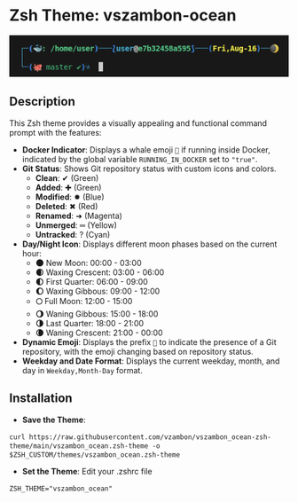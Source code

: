 # Zsh Theme: vszambon-ocean
![vszambon_ocean example](https://raw.githubusercontent.com/vzambon/vszambon_ocean-zsh-theme/main/Screenshot%20from%202024-08-16%2002-29-36.png)

## Description
This Zsh theme provides a visually appealing and functional command prompt with the features:

- **Docker Indicator**: Displays a whale emoji `🐳` if running inside Docker, indicated by the global variable `RUNNING_IN_DOCKER` set to `"true"`.
- **Git Status**: Shows Git repository status with custom icons and colors. 
	- **Clean**: ✔ (Green)
	- **Added**: ✚ (Green)
	- **Modified**: ✹ (Blue)
	- **Deleted**: ✖ (Red)
	 - **Renamed**: ➜ (Magenta)
	 - **Unmerged**: ═ (Yellow)
	 - **Untracked**: ? (Cyan)
- **Day/Night Icon**: Displays different moon phases based on the current hour:
	 - **🌑** New Moon: 00:00 - 03:00
	- **🌒** Waxing Crescent: 03:00 - 06:00
	- **🌓** First Quarter: 06:00 - 09:00
	- **🌔** Waxing Gibbous: 09:00 - 12:00
	- **🌕** Full Moon: 12:00 - 15:00
	- **🌖** Waning Gibbous: 15:00 - 18:00
	- **🌗** Last Quarter: 18:00 - 21:00
	- **🌘** Waning Crescent: 21:00 - 00:00
- **Dynamic Emoji**: Displays the prefix `🐙` to indicate the presence of a Git repository, with the emoji changing based on repository status.
- **Weekday and Date Format**: Displays the current weekday, month, and day in `Weekday,Month-Day` format.

## Installation

- **Save the Theme**: 
```
curl https://raw.githubusercontent.com/vzambon/vszambon_ocean-zsh-theme/main/vszambon_ocean.zsh-theme -o $ZSH_CUSTOM/themes/vszambon_ocean.zsh-theme
```
- **Set the Theme**:
Edit your .zshrc file
```
ZSH_THEME="vszambon_ocean"
```
